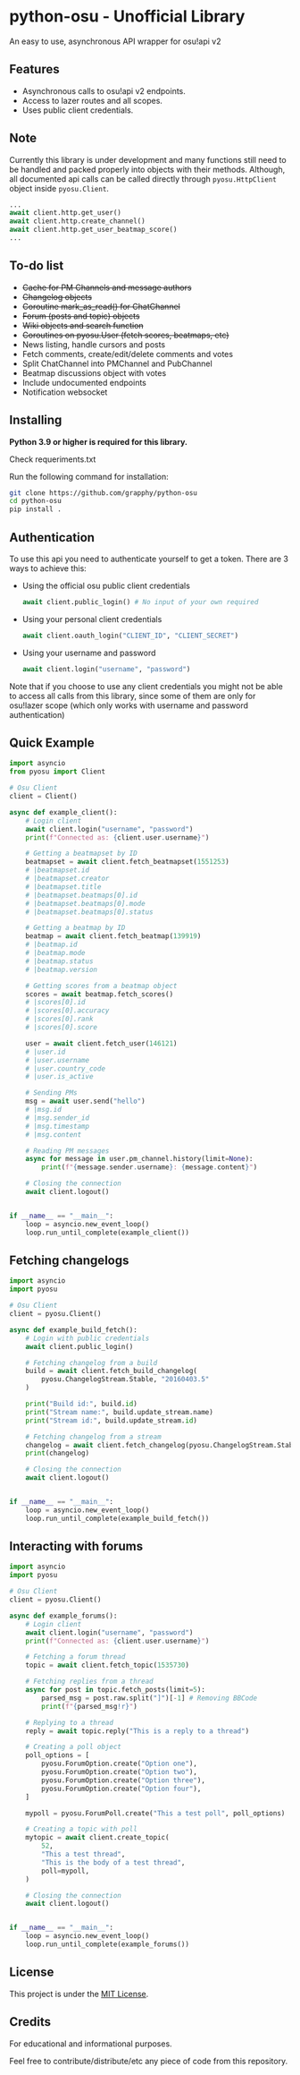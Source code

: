 python-osu - Unofficial Library
========
An easy to use, asynchronous API wrapper for osu!api v2

Features
--------
- Asynchronous calls to osu!api v2 endpoints.
- Access to lazer routes and all scopes.
- Uses public client credentials.

Note
----
Currently this library is under development and many functions still need to be handled and packed properly into objects with their methods. Although, all documented api calls can be called directly through `pyosu.HttpClient` object inside `pyosu.Client`.

```python
...
await client.http.get_user()
await client.http.create_channel()
await client.http.get_user_beatmap_score()
...
```

To-do list
----------
- <s>Cache for PM Channels and message authors </s>
- <s>Changelog objects</s>
- <s>Coroutine mark_as_read() for ChatChannel</s>
- <s>Forum (posts and topic) objects</s>
- <s>Wiki objects and search function</s>
- <s>Coroutines on pyosu.User (fetch scores, beatmaps, etc)</s>
- News listing, handle cursors and posts
- Fetch comments, create/edit/delete comments and votes
- Split ChatChannel into PMChannel and PubChannel
- Beatmap discussions object with votes
- Include undocumented endpoints
- Notification websocket

Installing
----------
**Python 3.9 or higher is required for this library.**

Check requeriments.txt


Run the following command for installation:

```sh
git clone https://github.com/grapphy/python-osu
cd python-osu
pip install .
```

Authentication
--------------
To use this api you need to authenticate yourself to get a token. There are 3 ways to achieve this:

- Using the official osu public client credentials
    ```python
    await client.public_login() # No input of your own required
    ```
- Using your personal client credentials
    ```python
    await client.oauth_login("CLIENT_ID", "CLIENT_SECRET")
    ```
- Using your username and password
    ```python
    await client.login("username", "password")
    ```

Note that if you choose to use any client credentials you might not be able to access all calls from this library, since some of them are only for osu!lazer scope (which only works with username and password authentication)

Quick Example
-------------
```python
import asyncio
from pyosu import Client

# Osu Client
client = Client()

async def example_client():
    # Login client
    await client.login("username", "password")
    print(f"Connected as: {client.user.username}")

    # Getting a beatmapset by ID
    beatmapset = await client.fetch_beatmapset(1551253)
    # |beatmapset.id
    # |beatmapset.creator
    # |beatmapset.title
    # |beatmapset.beatmaps[0].id
    # |beatmapset.beatmaps[0].mode
    # |beatmapset.beatmaps[0].status

    # Getting a beatmap by ID
    beatmap = await client.fetch_beatmap(139919)
    # |beatmap.id
    # |beatmap.mode
    # |beatmap.status
    # |beatmap.version

    # Getting scores from a beatmap object
    scores = await beatmap.fetch_scores()
    # |scores[0].id
    # |scores[0].accuracy
    # |scores[0].rank
    # |scores[0].score

    user = await client.fetch_user(146121)
    # |user.id
    # |user.username
    # |user.country_code
    # |user.is_active

    # Sending PMs
    msg = await user.send("hello")
    # |msg.id
    # |msg.sender_id
    # |msg.timestamp
    # |msg.content

    # Reading PM messages
    async for message in user.pm_channel.history(limit=None):
        print(f"{message.sender.username}: {message.content}")

    # Closing the connection
    await client.logout()


if __name__ == "__main__":
    loop = asyncio.new_event_loop()
    loop.run_until_complete(example_client())
```

Fetching changelogs
-------------
```python
import asyncio
import pyosu

# Osu Client
client = pyosu.Client()

async def example_build_fetch():
    # Login with public credentials
    await client.public_login()

    # Fetching changelog from a build
    build = await client.fetch_build_changelog(
        pyosu.ChangelogStream.Stable, "20160403.5"
    )

    print("Build id:", build.id)
    print("Stream name:", build.update_stream.name)
    print("Stream id:", build.update_stream.id)

    # Fetching changelog from a stream
    changelog = await client.fetch_changelog(pyosu.ChangelogStream.Stable)
    print(changelog)

    # Closing the connection
    await client.logout()


if __name__ == "__main__":
    loop = asyncio.new_event_loop()
    loop.run_until_complete(example_build_fetch())
```

Interacting with forums
-----------------------
```python
import asyncio
import pyosu

# Osu Client
client = pyosu.Client()

async def example_forums():
    # Login client
    await client.login("username", "password")
    print(f"Connected as: {client.user.username}")

    # Fetching a forum thread
    topic = await client.fetch_topic(1535730)

    # Fetching replies from a thread
    async for post in topic.fetch_posts(limit=5):
        parsed_msg = post.raw.split("]")[-1] # Removing BBCode
        print(f"{parsed_msg!r}")

    # Replying to a thread
    reply = await topic.reply("This is a reply to a thread")

    # Creating a poll object
    poll_options = [
        pyosu.ForumOption.create("Option one"),
        pyosu.ForumOption.create("Option two"),
        pyosu.ForumOption.create("Option three"),
        pyosu.ForumOption.create("Option four"),
    ]

    mypoll = pyosu.ForumPoll.create("This a test poll", poll_options)

    # Creating a topic with poll
    mytopic = await client.create_topic(
        52,
        "This a test thread",
        "This is the body of a test thread",
        poll=mypoll,
    )

    # Closing the connection
    await client.logout()


if __name__ == "__main__":
    loop = asyncio.new_event_loop()
    loop.run_until_complete(example_forums())
```

License
-------
This project is under the [MIT License](https://mit-license.org/).

Credits
-------
For educational and informational purposes.

Feel free to contribute/distribute/etc any piece of code from this repository.
